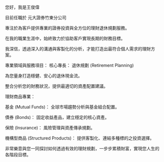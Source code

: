 您好，我是王俊偉

目前任職於 元大證券竹東分公司

專注於為客戶提供專業的證券投資與全方位的理財退休規劃服務。

在我的職業生涯中，始終致力於協助客戶實現長期的財務目標。

我深信，透過深入的溝通與客製化的分析，才能打造出最符合個人需求的理財方案。

專業領域與服務項目：
核心專長： 退休規劃 (Retirement Planning)

為您量身打造穩健、安心的退休現金流。

整合分析您的財務狀況，提供最適切的資產配置建議。

理財商品專業：

基金 (Mutual Funds)： 全球市場趨勢分析與基金組合配置。

債券 (Bonds)： 固定收益產品，建立穩定的核心資產。

保險 (Insurance)： 風險管理與資產傳承規劃。

機構型商品 (Structured Products)： 提供客製化、連結多種標的之投資選擇。

非常樂意與您一同探討如何透過有效的理財規劃，一步步累積財富，實現您人生的各階段目標。
